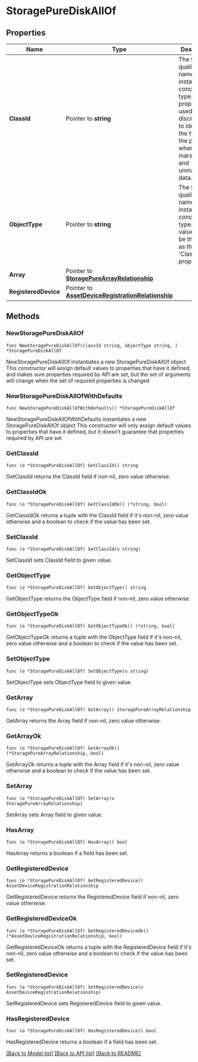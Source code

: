 # StoragePureDiskAllOf

## Properties

Name | Type | Description | Notes
------------ | ------------- | ------------- | -------------
**ClassId** | Pointer to **string** | The fully-qualified name of the instantiated, concrete type. This property is used as a discriminator to identify the type of the payload when marshaling and unmarshaling data. | [default to "storage.PureDisk"]
**ObjectType** | Pointer to **string** | The fully-qualified name of the instantiated, concrete type. The value should be the same as the &#39;ClassId&#39; property. | [default to "storage.PureDisk"]
**Array** | Pointer to [**StoragePureArrayRelationship**](storage.PureArray.Relationship.md) |  | [optional] 
**RegisteredDevice** | Pointer to [**AssetDeviceRegistrationRelationship**](asset.DeviceRegistration.Relationship.md) |  | [optional] 

## Methods

### NewStoragePureDiskAllOf

`func NewStoragePureDiskAllOf(classId string, objectType string, ) *StoragePureDiskAllOf`

NewStoragePureDiskAllOf instantiates a new StoragePureDiskAllOf object
This constructor will assign default values to properties that have it defined,
and makes sure properties required by API are set, but the set of arguments
will change when the set of required properties is changed

### NewStoragePureDiskAllOfWithDefaults

`func NewStoragePureDiskAllOfWithDefaults() *StoragePureDiskAllOf`

NewStoragePureDiskAllOfWithDefaults instantiates a new StoragePureDiskAllOf object
This constructor will only assign default values to properties that have it defined,
but it doesn't guarantee that properties required by API are set

### GetClassId

`func (o *StoragePureDiskAllOf) GetClassId() string`

GetClassId returns the ClassId field if non-nil, zero value otherwise.

### GetClassIdOk

`func (o *StoragePureDiskAllOf) GetClassIdOk() (*string, bool)`

GetClassIdOk returns a tuple with the ClassId field if it's non-nil, zero value otherwise
and a boolean to check if the value has been set.

### SetClassId

`func (o *StoragePureDiskAllOf) SetClassId(v string)`

SetClassId sets ClassId field to given value.


### GetObjectType

`func (o *StoragePureDiskAllOf) GetObjectType() string`

GetObjectType returns the ObjectType field if non-nil, zero value otherwise.

### GetObjectTypeOk

`func (o *StoragePureDiskAllOf) GetObjectTypeOk() (*string, bool)`

GetObjectTypeOk returns a tuple with the ObjectType field if it's non-nil, zero value otherwise
and a boolean to check if the value has been set.

### SetObjectType

`func (o *StoragePureDiskAllOf) SetObjectType(v string)`

SetObjectType sets ObjectType field to given value.


### GetArray

`func (o *StoragePureDiskAllOf) GetArray() StoragePureArrayRelationship`

GetArray returns the Array field if non-nil, zero value otherwise.

### GetArrayOk

`func (o *StoragePureDiskAllOf) GetArrayOk() (*StoragePureArrayRelationship, bool)`

GetArrayOk returns a tuple with the Array field if it's non-nil, zero value otherwise
and a boolean to check if the value has been set.

### SetArray

`func (o *StoragePureDiskAllOf) SetArray(v StoragePureArrayRelationship)`

SetArray sets Array field to given value.

### HasArray

`func (o *StoragePureDiskAllOf) HasArray() bool`

HasArray returns a boolean if a field has been set.

### GetRegisteredDevice

`func (o *StoragePureDiskAllOf) GetRegisteredDevice() AssetDeviceRegistrationRelationship`

GetRegisteredDevice returns the RegisteredDevice field if non-nil, zero value otherwise.

### GetRegisteredDeviceOk

`func (o *StoragePureDiskAllOf) GetRegisteredDeviceOk() (*AssetDeviceRegistrationRelationship, bool)`

GetRegisteredDeviceOk returns a tuple with the RegisteredDevice field if it's non-nil, zero value otherwise
and a boolean to check if the value has been set.

### SetRegisteredDevice

`func (o *StoragePureDiskAllOf) SetRegisteredDevice(v AssetDeviceRegistrationRelationship)`

SetRegisteredDevice sets RegisteredDevice field to given value.

### HasRegisteredDevice

`func (o *StoragePureDiskAllOf) HasRegisteredDevice() bool`

HasRegisteredDevice returns a boolean if a field has been set.


[[Back to Model list]](../README.md#documentation-for-models) [[Back to API list]](../README.md#documentation-for-api-endpoints) [[Back to README]](../README.md)


